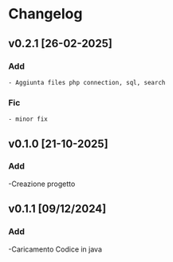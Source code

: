 # Changelog

## v0.2.1 [26-02-2025]

### Add
    - Aggiunta files php connection, sql, search

### Fic
    - minor fix

## v0.1.0 [21-10-2025]

### Add
-Creazione progetto

## v0.1.1 [09/12/2024]

### Add
-Caricamento Codice in java

